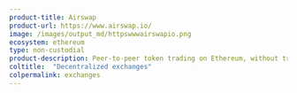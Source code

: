 ```yaml
---
product-title: Airswap
product-url: https://www.airswap.io/
image: /images/output_md/httpswwwairswapio.png
ecosystem: ethereum
type: non-custodial
product-description: Peer-to-peer token trading on Ethereum, without trading fees. [Interview with Airsawp team](/airswap).
coltitle:  "Decentralized exchanges"
colpermalink: exchanges
---
```


